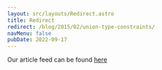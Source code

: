 ```yaml
---
layout: src/layouts/Redirect.astro
title: Redirect
redirect: /blog/2015/02/union-type-constraints/
navMenu: false
pubDate: 2022-09-17
---
```

<div>
Our article feed can be found <a href="/blog/2015/02/union-type-constraints/">here</a>
</div>
